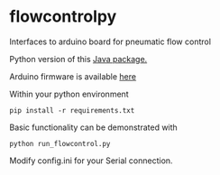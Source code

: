 # flowcontrolpy
Interfaces to arduino board for pneumatic flow control

Python version of this [Java package.](https://github.com/cabrittin/FlowControl)

Arduino firmware is available [here](https://github.com/cabrittin/arduino_state)

Within your python environment
```
pip install -r requirements.txt
```

Basic functionality can be demonstrated with
```
python run_flowcontrol.py
```

Modify config.ini for your Serial connection. 
